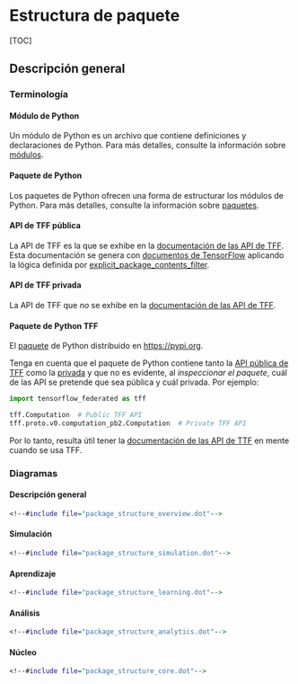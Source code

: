 # Estructura de paquete

[TOC]

## Descripción general

### Terminología

#### Módulo de Python

Un módulo de Python es un archivo que contiene definiciones y declaraciones de Python. Para más detalles, consulte la información sobre [módulos](https://docs.python.org/3/tutorial/modules.html#modules).

#### Paquete de Python

Los paquetes de Python ofrecen una forma de estructurar los módulos de Python. Para más detalles, consulte la información sobre [paquetes](https://docs.python.org/3/tutorial/modules.html#packages).

#### API de TFF pública

La API de TFF es la que se exhibe en la [documentación de las API de TFF](https://www.tensorflow.org/federated/api_docs/python/tff). Esta documentación se genera con [documentos de TensorFlow](https://github.com/tensorflow/docs) aplicando la lógica definida por [explicit_package_contents_filter](https://github.com/tensorflow/docs/blob/master/tools/tensorflow_docs/api_generator/public_api.py;l=156).

#### API de TFF privada

La API de TFF que *no* se exhibe en la [documentación de las API de TFF](https://www.tensorflow.org/federated/api_docs/python/tff).

#### Paquete de Python TFF

El [paquete](https://pypi.org/project/tensorflow-federated/) de Python distribuido en https://pypi.org.

Tenga en cuenta que el paquete de Python contiene tanto la [API pública de TFF](#public-tff-api) como la [privada](#private-tff-api) y que no es evidente, al *inspeccionar el paquete*, cuál de las API se pretende que sea pública y cuál privada. Por ejemplo:

```python
import tensorflow_federated as tff

tff.Computation  # Public TFF API
tff.proto.v0.computation_pb2.Computation  # Private TFF API
```

Por lo tanto, resulta útil tener la [documentación de las API de TTF](https://www.tensorflow.org/federated/api_docs/python/tff) en mente cuando se usa TFF.

### Diagramas

#### Descripción general

```dot
<!--#include file="package_structure_overview.dot"-->
```

#### Simulación

```dot
<!--#include file="package_structure_simulation.dot"-->
```

#### Aprendizaje

```dot
<!--#include file="package_structure_learning.dot"-->
```

#### Análisis

```dot
<!--#include file="package_structure_analytics.dot"-->
```

#### Núcleo

```dot
<!--#include file="package_structure_core.dot"-->
```
